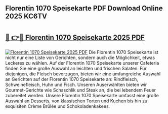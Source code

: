 ## Florentin 1070 Speisekarte PDF Download Online 2025 KC6TV

# <h2><a href="http://gcaze9i.nevu.top/?p=Florentin+1070+Speisekarte">🔗 👉🔴 Florentin 1070 Speisekarte 2025 PDF</a></h2>

[![Florentin 1070 Speisekarte 2025 PDF](https://i.imgur.com/dBaPXMq.png)](http://gcaze9i.nevu.top/?p=Florentin+1070+Speisekarte)
Die Florentin 1070 Speisekarte ist nicht nur eine Liste von Gerichten, sondern auch die Möglichkeit, etwas Leckeres zu wählen. Auf der Florentin 1070 Speisekarte unserer Cafeteria finden Sie eine große Auswahl an leichten und frischen Salaten. Für diejenigen, die Fleisch bevorzugen, bieten wir eine umfangreiche Auswahl an Gerichten auf der Florentin 1070 Speisekarte an: Rindfleisch, Schweinefleisch, Huhn und Fisch. Unseren Auserwählten bieten wir Gourmet-Gerichte wie Schaschlik und Steak an, die bei lebendem Feuer zubereitet werden. Unsere Florentin 1070 Speisekarte umfasst eine große Auswahl an Desserts, von klassischen Torten und Kuchen bis hin zu exquisiten Crème Brûlée und Schokoladenkakees.
